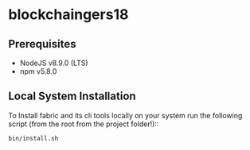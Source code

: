 # blockchaingers18

## Prerequisites

* NodeJS v8.9.0 (LTS)
* npm v5.8.0

## Local System Installation

To Install fabric and its cli tools locally on your system run the following script (from the root from the project folder!)::

```
bin/install.sh
```